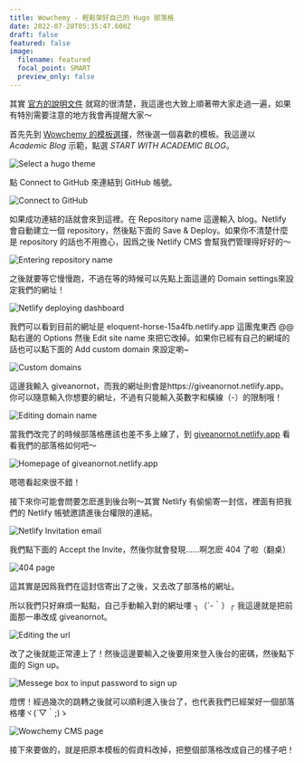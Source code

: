 ```yaml
---
title: Wowchemy - 輕鬆架好自己的 Hugo 部落格
date: 2022-07-28T05:35:47.600Z
draft: false
featured: false
image:
  filename: featured
  focal_point: SMART
  preview_only: false
---
```

其實 [官方的說明文件](https://wowchemy.com/docs/getting-started/hugo-github-quickstart/) 就寫的很清楚，我這邊也大致上順著帶大家走過一遍，如果有特別需要注意的地方我會再提醒大家～

首先先到 [Wowchemy 的模板選擇](https://wowchemy.com/hugo-themes/)，然後選一個喜歡的模板。我這邊以 *Academic Blog* 示範，點選 *START WITH ACADEMIC BLOG*。

![Select a hugo theme](2022-07-28_13-59.png "Wowchemy 模板選擇")

點 Connect to GitHub 來連結到 GitHub 帳號。

![Connect to GitHub](2022-07-28_14-10.png)

如果成功連結的話就會來到這裡。在 Repository name 這邊輸入 blog。Netlify 會自動建立一個 repository，然後點下面的 Save & Deploy。如果你不清楚什麼是 repository 的話也不用擔心，因爲之後 Netlify CMS 會幫我們管理得好好的～

![Entering repository name](2022-07-28_14-16.png)

之後就要等它慢慢跑，不過在等的時候可以先點上面這邊的 Domain settings來設定我們的網址！

![Netlify deploying dashboard](2022-07-28_14-30.png)

我們可以看到目前的網址是 eloquent-horse-15a4fb.netlify.app 這團鬼東西 @@ 點右邊的 Options 然後 Edit site name 來把它改掉。如果你已經有自己的網域的話也可以點下面的 Add custom domain 來設定喲~

![Custom domains](2022-07-28_14-37.png)

這邊我輸入 giveanornot，而我的網址則會是https://giveanornot.netlify.app。你可以隨意輸入你想要的網址，不過有只能輸入英數字和橫線（-）的限制哦！

![Editing domain name](2022-07-28_14-39.png)

當我們改完了的時候部落格應該也差不多上線了，到 [giveanornot.netlify.app](https://giveanornot.netlify.app/ "Open site in a new tab") 看看我們的部落格如何吧～

![Homepage of `giveanornot.netlify.app`](2022-07-28_14-52.png)

嗯嗯看起來很不錯！

接下來你可能會問要怎麽進到後台咧～其實 Netlify 有偷偷寄一封信，裡面有把我們的 Netlify 帳號邀請進後台權限的連結。

![Netlify Invitation email](2022-07-28_16-17.png)

我們點下面的 Accept the Invite，然後你就會發現......啊怎麽 404 了啦（翻桌）

![404 page](2022-07-28_16-25.png)

這其實是因爲我們在這封信寄出了之後，又去改了部落格的網址。

所以我們只好麻煩一點點，自己手動輸入對的網址嘍 ┐（´-｀）┌ 我這邊就是把前面那一串改成 giveanornot。

![Editing the url](2022-07-28_16-28.png)

改了之後就能正常連上了！然後這邊要輸入之後要用來登入後台的密碼，然後點下面的 Sign up。

![Messege box to input password to sign up](2022-07-29_14-51.png)

燈愣！經過幾次的跳轉之後就可以順利進入後台了，也代表我們已經架好一個部落格嘍ヾ(´▽｀;)ゝ

![Wowchemy CMS page](2022-07-29_16-07.png)

接下來要做的，就是把原本模板的假資料改掉，把整個部落格改成自己的樣子吧！
